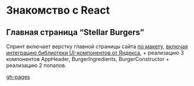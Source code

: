 # Знакомство с React
## Главная страница “Stellar Burgers”
Спринт включает верстку главной страницы сайта [по макету](https://www.figma.com/file/Z8DHldjVbvhQXtrkmJR8CU/React-%2F-%D0%9F%D1%80%D0%BE%D0%B5%D0%BA%D1%82%D0%BD%D1%8B%D0%B5-%D0%B7%D0%B0%D0%B4%D0%B0%D1%87%D0%B8-(3-%D0%BC%D0%B5%D1%81%D1%8F%D1%86%D0%B0)?node-id=0%3A1), [включая интеграцию библиотеки UI-компонентов от Яндекса](https://www.npmjs.com/package/@ya.praktikum/react-developer-burger-ui-components), + реализацию 3 компонентов AppHeader, BurgerIngredients, BurgerConstructor + реализацию 2 попапов.

[gh-pages](https://frantsuzova.github.io/react-burger/)
